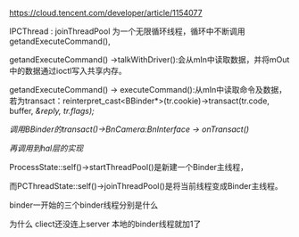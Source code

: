 

https://cloud.tencent.com/developer/article/1154077

IPCThread : joinThreadPool 为一个无限循环线程，循环中不断调用 getandExecuteCommand(),

getandExecuteCommand() ->talkWithDriver():会从mIn中读取数据，并将mOut中的数据通过ioctl写入共享内存。

getandExecuteCommand() -> executeCommand():从mIn中读取命令及数据，若为transact：reinterpret_cast<BBinder*>(tr.cookie)->transact(tr.code, buffer, *&reply, tr.flags);*

*调用BBinder的transact()->BnCamera:BnInterface -> onTransact()*

*再调用到hal层的实现*



ProcessState::self()->startThreadPool()是新建一个Binder主线程，

而PCThreadState::self()->joinThreadPool()是将当前线程变成Binder主线程。





binder一开始的三个binder线程分别是什么

为什么 cliect还没连上server 本地的binder线程就加1了

